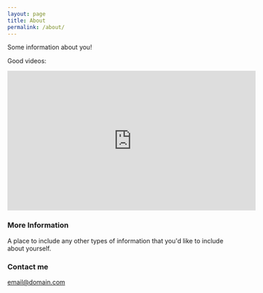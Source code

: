```yaml
---
layout: page
title: About
permalink: /about/
---
```


Some information about you!

Good videos:

<iframe width="560" height="315" src="https://www.youtube.com/embed/ZN0pqkKhf1o" frameborder="0" allowfullscreen></iframe>

### More Information

A place to include any other types of information that you'd like to include about yourself.

### Contact me

[email@domain.com](mailto:email@domain.com)
